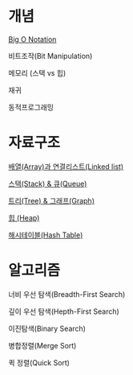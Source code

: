 # 개념

[Big O Notation](https://github.com/linuspark/TIL/blob/master/documents/CS%20Basic/Concept/Big-O-Notation.md)

비트조작(Bit Manipulation)

메모리 (스택 vs 힙)

재귀

동적프로그래밍

# 자료구조

[배열(Array)과 연결리스트(Linked list)](https://github.com/linuspark/TIL/blob/master/documents/CS%20Basic/DataStructure/ArrayAndLinkedList.md)

[스택(Stack) & 큐(Queue)](https://github.com/linuspark/TIL/blob/master/documents/CS%20Basic/DataStructure/StackAndQueue.md)

[트리(Tree) & 그래프(Graph)](https://github.com/linuspark/TIL/blob/master/documents/CS%20Basic/DataStructure/TreeAndGraph.md)

[힙 (Heap)](https://github.com/linuspark/TIL/blob/master/documents/CS%20Basic/DataStructure/Heap.md)

[해시테이블(Hash Table)](https://github.com/linuspark/TIL/blob/master/documents/CS%20Basic/DataStructure/HashTable.md)

# 알고리즘

너비 우선 탐색(Breadth-First Search)

깊이 우선 탐색(Hepth-First Search)

이진탐색(Binary Search)

병합정렬(Merge Sort)

퀵 정렬(Quick Sort)

